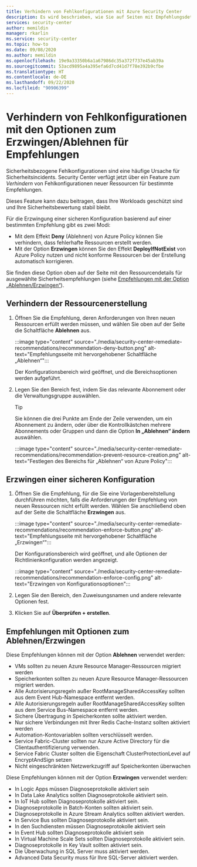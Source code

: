 ```yaml
---
title: Verhindern von Fehlkonfigurationen mit Azure Security Center
description: Es wird beschrieben, wie Sie auf Seiten mit Empfehlungsdetails die Optionen „Erzwingen“ und „Ablehnen“ von Security Center verwenden.
services: security-center
author: memildin
manager: rkarlin
ms.service: security-center
ms.topic: how-to
ms.date: 09/08/2020
ms.author: memildin
ms.openlocfilehash: 19e9a33350b6a1a67986dc35a372f737e45ab39a
ms.sourcegitcommit: 53acd9895a4a395efa6d7cd41d7f78e392b9cfbe
ms.translationtype: HT
ms.contentlocale: de-DE
ms.lasthandoff: 09/22/2020
ms.locfileid: "90906399"
---
```

# <a name="prevent-misconfigurations-with-enforcedeny-recommendations"></a>Verhindern von Fehlkonfigurationen mit den Optionen zum Erzwingen/Ablehnen für Empfehlungen

Sicherheitsbezogene Fehlkonfigurationen sind eine häufige Ursache für Sicherheitsincidents. Security Center verfügt jetzt über ein Feature zum *Verhindern* von Fehlkonfigurationen neuer Ressourcen für bestimmte Empfehlungen. 

Dieses Feature kann dazu beitragen, dass Ihre Workloads geschützt sind und Ihre Sicherheitsbewertung stabil bleibt.

Für die Erzwingung einer sicheren Konfiguration basierend auf einer bestimmten Empfehlung gibt es zwei Modi:

- Mit dem Effekt **Deny** (Ablehnen) von Azure Policy können Sie verhindern, dass fehlerhafte Ressourcen erstellt werden.
- Mit der Option **Erzwingen** können Sie den Effekt **DeployIfNotExist** von Azure Policy nutzen und nicht konforme Ressourcen bei der Erstellung automatisch korrigieren.

Sie finden diese Option oben auf der Seite mit den Ressourcendetails für ausgewählte Sicherheitsempfehlungen (siehe [Empfehlungen mit der Option „Ablehnen/Erzwingen“](#recommendations-with-denyenforce-options)).

## <a name="prevent-resource-creation"></a>Verhindern der Ressourcenerstellung

1. Öffnen Sie die Empfehlung, deren Anforderungen von Ihren neuen Ressourcen erfüllt werden müssen, und wählen Sie oben auf der Seite die Schaltfläche **Ablehnen** aus.

    :::image type="content" source="./media/security-center-remediate-recommendations/recommendation-deny-button.png" alt-text="Empfehlungsseite mit hervorgehobener Schaltfläche „Ablehnen“":::

    Der Konfigurationsbereich wird geöffnet, und die Bereichsoptionen werden aufgeführt. 

1. Legen Sie den Bereich fest, indem Sie das relevante Abonnement oder die Verwaltungsgruppe auswählen.

    > [!TIP]
    > Sie können die drei Punkte am Ende der Zeile verwenden, um ein Abonnement zu ändern, oder über die Kontrollkästchen mehrere Abonnements oder Gruppen und dann die Option **In „Ablehnen“ ändern** auswählen.

    :::image type="content" source="./media/security-center-remediate-recommendations/recommendation-prevent-resource-creation.png" alt-text="Festlegen des Bereichs für „Ablehnen“ von Azure Policy":::


## <a name="enforce-a-secure-configuration"></a>Erzwingen einer sicheren Konfiguration

1. Öffnen Sie die Empfehlung, für die Sie eine Vorlagenbereitstellung durchführen möchten, falls die Anforderungen der Empfehlung von neuen Ressourcen nicht erfüllt werden. Wählen Sie anschließend oben auf der Seite die Schaltfläche **Erzwingen** aus.

    :::image type="content" source="./media/security-center-remediate-recommendations/recommendation-enforce-button.png" alt-text="Empfehlungsseite mit hervorgehobener Schaltfläche „Erzwingen“":::

    Der Konfigurationsbereich wird geöffnet, und alle Optionen der Richtlinienkonfiguration werden angezeigt. 

    :::image type="content" source="./media/security-center-remediate-recommendations/recommendation-enforce-config.png" alt-text="Erzwingen von Konfigurationsoptionen":::

1. Legen Sie den Bereich, den Zuweisungsnamen und andere relevante Optionen fest.

1. Klicken Sie auf **Überprüfen + erstellen**.

## <a name="recommendations-with-denyenforce-options"></a>Empfehlungen mit Optionen zum Ablehnen/Erzwingen

Diese Empfehlungen können mit der Option **Ablehnen** verwendet werden:

- VMs sollten zu neuen Azure Resource Manager-Ressourcen migriert werden
- Speicherkonten sollten zu neuen Azure Resource Manager-Ressourcen migriert werden.
- Alle Autorisierungsregeln außer RootManageSharedAccessKey sollten aus dem Event Hub-Namespace entfernt werden.
- Alle Autorisierungsregeln außer RootManageSharedAccessKey sollten aus dem Service Bus-Namespace entfernt werden.
- Sichere Übertragung in Speicherkonten sollte aktiviert werden.
- Nur sichere Verbindungen mit Ihrer Redis Cache-Instanz sollten aktiviert werden
- Automation-Kontovariablen sollten verschlüsselt werden.
- Service Fabric-Cluster sollten nur Azure Active Directory für die Clientauthentifizierung verwenden.
- Service Fabric Cluster sollten die Eigenschaft ClusterProtectionLevel auf EncryptAndSign setzen
- Nicht eingeschränkten Netzwerkzugriff auf Speicherkonten überwachen


Diese Empfehlungen können mit der Option **Erzwingen** verwendet werden:

- In Logic Apps müssen Diagnoseprotokolle aktiviert sein
- In Data Lake Analytics sollten Diagnoseprotokolle aktiviert sein.
- In IoT Hub sollten Diagnoseprotokolle aktiviert sein.
- Diagnoseprotokolle in Batch-Konten sollten aktiviert sein.
- Diagnoseprotokolle in Azure Stream Analytics sollten aktiviert werden.
- In Service Bus sollten Diagnoseprotokolle aktiviert sein.
- In den Suchdiensten müssen Diagnoseprotokolle aktiviert sein
- In Event Hub sollten Diagnoseprotokolle aktiviert sein
- In Virtual Machine Scale Sets sollten Diagnoseprotokolle aktiviert sein.
- Diagnoseprotokolle in Key Vault sollten aktiviert sein.
- Die Überwachung in SQL Server muss aktiviert werden.
- Advanced Data Security muss für Ihre SQL-Server aktiviert werden.



